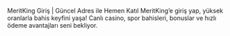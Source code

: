 MeritKing Giriş | Güncel Adres ile Hemen Katıl
MeritKing’e giriş yap, yüksek oranlarla bahis keyfini yaşa! Canlı casino, spor bahisleri, bonuslar ve hızlı ödeme avantajları seni bekliyor.
